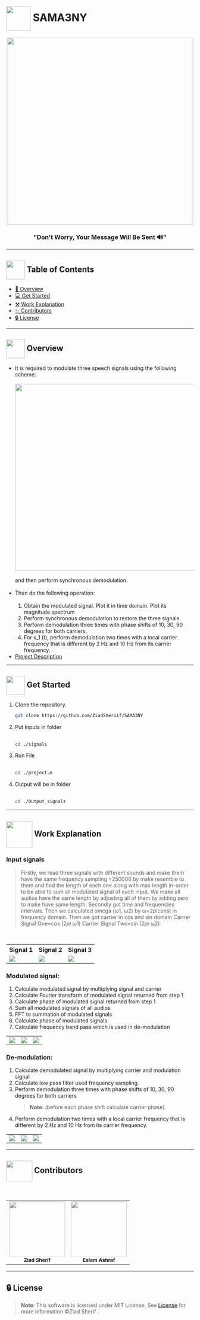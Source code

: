 # <img  align="center" width= 65px  src="https://media0.giphy.com/media/MeDFeqDC4EMFiKEEMn/giphy.gif?cid=ecf05e4768qyfkj6aq97kbwzznwnfataycnpnnistsed2qbp&rid=giphy.gif&ct=s"> SAMA3NY

<div align="center">

<img height=500px src="https://cdn.dribbble.com/users/945078/screenshots/2863933/no-signal___2x.gif">
<div align="center"  width=10%>

### "Don't Worry, Your Message Will Be Sent 🔊"

</div>
</div>

<hr style="background-color: #4b4c60"></hr>

## <img align= center width=50px height=50px src="https://thumbs.gfycat.com/HeftyDescriptiveChimneyswift-size_restricted.gif"> Table of Contents

- <a href ="#about"> 📙 Overview</a>
- <a href ="#Started"> 💻 Get Started</a>
- <a href ="#work"> ⚒️ Work Explanation</a>
- <a href ="#Contributors"> ✨ Contributors</a>
- <a href ="#License"> 🔒 License</a>
<hr style="background-color: #4b4c60"></hr>
<a id = "about"></a>

## <img align="center"  height =50px src="https://user-images.githubusercontent.com/71986226/154076110-1233d7a8-92c2-4d79-82c1-30e278aa518a.gif"> Overview

<ul>
 <li>
It is required to modulate three speech signals using the following scheme:

<div align="center">
<br>
<img width="500" src="https://user-images.githubusercontent.com/71986226/217121669-1b456300-48b1-4dcc-886f-93a8e3af40f6.png" >
</div>
<br>
and then perform synchronous demodulation.
</li>
<br>
<li>
Then do the following operation:

<ol>
<br>
<li>
	Obtain the modulated signal. Plot it in time domain. Plot its magnitude spectrum
</li>
<li>
Perform synchronous demodulation to restore the three signals.
</li>
<li>
		Perform demodulation three times with phase shifts of 10, 30, 90 degrees for both carriers.
</li>
<li>
		For x_1 (t), perform demodulation two times with a local carrier frequency that is different by 2 Hz and 10 Hz from its carrier frequency.
</li>

</ol>
</li>
<li> <a href="https://github.com/ZiadSheriif/SAMA3NY/blob/main/project.docx">Project Description</a></li>
</ul>
<hr style="background-color: #4b4c60"></hr>
<a id = "Started"></a>

## <img  align= center width=50px height=50px src="https://c.tenor.com/HgX89Yku5V4AAAAi/to-the-moon.gif"> Get Started

<ol>
<li>Clone the repository.

<br>

```sh
git clone https://github.com/ZiadSheriif/SAMA3NY
```

</li>
<li>Put Inputs in folder </li>
<br>

``` sh
cd ./signals
```

</li>
<li>Run File</li>
<br>

``` sh
cd ./project.m
```

</li>
<li>Output will be in folder </li>
<br>

``` sh
cd ./Output_signals
```

</li>
</ol>

<hr style="background-color: #4b4c60"></hr>


<a id ="work"></a>

## <img  align="center" width= 70px src="https://media2.giphy.com/media/KoNYPNsRlbkCWD2ykO/giphy.gif?cid=ecf05e477yrbjph7rxl4lw1ya1upgcck9fju3nipn3iu8s8n&rid=giphy.gif&ct=s"> Work Explanation

### Input signals

> Firstly, we read three signals with different sounds and make them have the same frequency sampling =250000 by make resemble to them and find the length of each one along with max length in-order to be able to sum all modulated signal of each input. We make all audios have the same length by adjusting all of them by adding zero to make have same length. Secondly got time and frequencies intervals. Then we calculated omega (ω1, ω2) by ω=2*pi*const in frequency domain. Then we got carrier in cos and sin domain 
Carrier Signal One=cos (2*pi* ω1) 
Carrier Signal Two=sin (2*pi* ω2)
<br>
<table>
<tr>
<th >
<div  align="center">
<strong>
Signal 1
</strong>
</div>
</th>
<th>
<div  align="center">
<strong>
Signal 2
</strong>
</div>
</th>
<th>
<div  align="center">
<strong>
Signal 3
</strong>
</div>
</th>
</tr>
<tr>
<td>
<img  src="https://user-images.githubusercontent.com/71986226/217222582-ae79fd8f-99bb-4d7b-8010-1b3e024882d4.png">
</td>
<td>
<img src="https://user-images.githubusercontent.com/71986226/217222763-a91bfc2f-a14c-4ede-b24e-e02b5aed4761.png">
</td>
<td>
<img src="https://user-images.githubusercontent.com/71986226/217222805-5bdda761-b810-4e59-9fd1-92dfecfb6abe.png">
</td>

</tr>
</table>

### Modulated signal:

<ol>
<li>
Calculate modulated signal by multiplying signal and carrier
</li>
<li>
Calculate Fourier transform of modulated signal returned from step 1
</li>
<li>
Calculate phase of modulated signal returned from step 1
</li>
<li>
Sum all modulated signals of all audios
</li>
<li>
FFT to summation of modulated signals
</li>
<li>
Calculate phase of modulated signals
</li>
<li>
Calculate frequency band pass which is used in de-modulation
</li>
</ol>

<table>
<tr>
<td>
<img  src="https://user-images.githubusercontent.com/71986226/217224606-3307e139-83a1-406f-b6ae-4da97931b544.png">
</td>
<td>
<img src="https://user-images.githubusercontent.com/71986226/217224634-dbfd5ad9-6215-4545-89e5-818c8222a580.png">
</td>
<td>
<img src="https://user-images.githubusercontent.com/71986226/217224649-b1e83f5a-943d-4b2d-80d2-4eb6a8cc0665.png">
</td>

</tr>
</table>

### De-modulation: 

<ol>
<li>
Calculate demodulated signal by multiplying carrier and modulation signal
</li>
<li>
Calculate low pass filter used frequency sampling.
</li>
<li>
Perform demodulation three times with phase shifts of 10, 30, 90 degrees for both carriers 

> **Note**: (before each phase shift calculate carrier phase).
</li>
<li>
Perform demodulation two times with a local carrier frequency that is different by 2 Hz and 10 Hz from its carrier frequency.
</li>
</ol>

<table>
<tr>
<td>
<img  src="https://user-images.githubusercontent.com/71986226/217225512-9a5e7d8b-e78a-4d59-b8e9-c370c574b941.png">
</td>
<td>
<img src="https://user-images.githubusercontent.com/71986226/217225595-af0d2f40-ce55-4746-a317-6124d61ce782.png">
</td>
<td>
<img src="https://user-images.githubusercontent.com/71986226/217225664-254a6957-a752-4e92-92b1-c151f4430710.png">
</td>

</tr>
</table>
<hr style="background-color: #4b4c60"></hr>


<a id ="Contributors"></a>

## <img  align="center" width= 70px height =55px src="https://media0.giphy.com/media/Xy702eMOiGGPzk4Zkd/giphy.gif?cid=ecf05e475vmf48k83bvzye3w2m2xl03iyem3tkuw2krpkb7k&rid=giphy.gif&ct=s"> Contributors

<br>
<table >
  <tr>
        <td align="center"><a href="https://github.com/ZiadSheriif"><img src="https://avatars.githubusercontent.com/u/78238570?v=4" width="150px;" alt=""/><br /><sub><b>Ziad Sherif </b></sub></a><br /></td>
        <td align="center"><a href="https://github.com/EslamAsHhraf"><img src="https://avatars.githubusercontent.com/u/71986226?v=4" width="150px;" alt=""/><br /><sub><b>Eslam Ashraf</b></sub></a><br /></td>
  </tr>
</table>

<hr style="background-color: #4b4c60"></hr>

<a id ="License"></a>

## 🔒 License

> **Note**: This software is licensed under MIT License, See [License](https://github.com/ZiadSheriif/SAMA3NY/blob/main/LICENSE) for more information ©Ziad Sherif .
